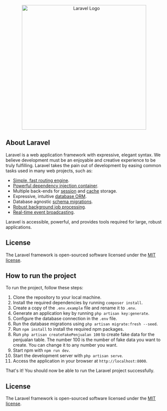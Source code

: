 <p align="center"><a href="https://laravel.com" target="_blank"><img src="https://raw.githubusercontent.com/laravel/art/master/logo-lockup/5%20SVG/2%20CMYK/1%20Full%20Color/laravel-logolockup-cmyk-red.svg" width="400" alt="Laravel Logo"></a></p>
</p>

## About Laravel

Laravel is a web application framework with expressive, elegant syntax. We believe development must be an enjoyable and creative experience to be truly fulfilling. Laravel takes the pain out of development by easing common tasks used in many web projects, such as:

- [Simple, fast routing engine](https://laravel.com/docs/routing).
- [Powerful dependency injection container](https://laravel.com/docs/container).
- Multiple back-ends for [session](https://laravel.com/docs/session) and [cache](https://laravel.com/docs/cache) storage.
- Expressive, intuitive [database ORM](https://laravel.com/docs/eloquent).
- Database agnostic [schema migrations](https://laravel.com/docs/migrations).
- [Robust background job processing](https://laravel.com/docs/queues).
- [Real-time event broadcasting](https://laravel.com/docs/broadcasting).

Laravel is accessible, powerful, and provides tools required for large, robust applications.

## License

The Laravel framework is open-sourced software licensed under the [MIT license](https://opensource.org/licenses/MIT).

## How to run the project

To run the project, follow these steps:

1. Clone the repository to your local machine.
2. Install the required dependencies by running `composer install`.
3. Create a copy of the `.env.example` file and rename it to `.env`.
4. Generate an application key by running `php artisan key:generate`.
5. Configure the database connection in the `.env` file.
6. Run the database migrations using `php artisan migrate:fresh --seed`.
7. Run `npm install` to install the required npm packages.
8. Run `php artisan createFakePenjualan 100` to create fake data for the penjualan table. The number 100 is the number of fake data you want to create. You can change it to any number you want.
9. Start npm with `npm run dev`.
10. Start the development server with `php artisan serve`.
11. Access the application in your browser at `http://localhost:8000`.

That's it! You should now be able to run the Laravel project successfully.

## License

The Laravel framework is open-sourced software licensed under the [MIT license](https://opensource.org/licenses/MIT).
